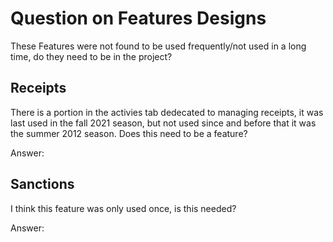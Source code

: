 # Question on Features Designs
These Features were not found to be used frequently/not used in a long time, do they need to be in the project?

## Receipts
There is a portion in the activies tab dedecated to managing receipts, it was last used in the fall 2021 season, but not used since and before that it was the summer 2012 season. Does this need to be a feature?

Answer:

## Sanctions
I think this feature was only used once, is this needed?

Answer:

